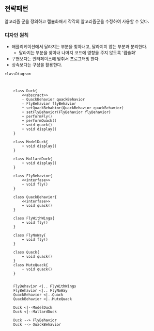 ## 전략패턴
 알고리즘 군을 정의하고 캡슐화해서 각각의 알고리즘군을 수정하여 사용할 수 있다.

### 디자인 원칙
- 애플리케이션에서 달라지는 부분을 찾아내고, 달라지지 않는 부분과 분리한다.
    - 달라지는 부분을 찾아내 나머지 코드에 영향을 주지 않도록 '캡슐화'
- 구현보다는 인터페이스에 맞춰서 프로그래밍 한다.
- 상속보다는 구성을 활용한다.
 

```mermaid
classDiagram



    class Duck{
        <<abscract>>
        - QuackBehavior quackBehavior
        - FlyBehavior flyBehavior
        + setQuackBehabior(QuackBehavior quackBehavior)
        + setFlyBehavior(FlyBehavior flyBehavior)
        + performFly()
        + performQuack()
        + void quack()
        + void display()
    } 

    class ModelDuck{
        + void display()
    }

    class MallardDuck{
        + void display()
    }
    
    class FlyBehavior{
        <<interfase>> 
        + void fly()
    } 

    class QuackBehavior{
        <<interfase>>
        + void quack()
    } 

    class FlyWithWings{
        + void fly()
    } 

    class FlyNoWay{
        + void fly()
    } 

    class Quack{
        + void quack()
    }
    class MuteQuack{
        + void quack()
    }


    FlyBehavior <|.. FlyWithWings
    FlyBehavior <|.. FlyNoWay
    QuackBehavior <|..Quack
    QuackBehavior <|..MuteQuack

    Duck <|--ModelDuck
    Duck <|--MallardDuck

    Duck --> FlyBehavior
    Duck --> QuackBehavior
```